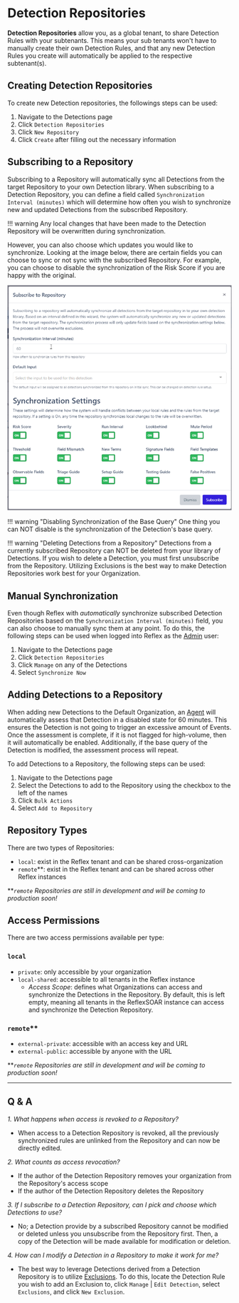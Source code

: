 # Detection Repositories
**Detection Repositories** allow you, as a global tenant, to share Detection Rules with your subtenants. This means your sub tenants won't have to manually create their own Detection Rules, and that any new Detection Rules you create will automatically be applied to the respective subtenant(s).

## Creating Detection Repositories
To create new Detection repositories, the followings steps can be used:

1. Navigate to the Detections page
2. Click `Detection Repositories`
3. Click `New Repository`
3. Click `Create` after filling out the necessary information

## Subscribing to a Repository
Subscribing to a Repository will automatically sync all Detections from the target Repository to your own Detection library. When subscribing to a Detection Repository, you can define a field called `Synchronization Interval (minutes)` which will determine how often you wish to synchronize new and updated Detections from the subscribed Repository.

!!! warning
    Any local changes that have been made to the Detection Repository will be overwritten during synchronization.

However, you can also choose which updates you would like to synchronize. Looking at the image below, there are certain fields you can choose to sync or not sync with the subscribed Repository. For example, you can choose to disable the synchronization of the Risk Score if you are happy with the original.

![Synchronization settings](../img/sync-settings.png)

!!! warning "Disabling Synchronization of the Base Query"
    One thing you can NOT disable is the synchronization of the Detection's base query. 

!!! warning "Deleting Detections from a Repository"
    Detections from a currently subscribed Repository can NOT be deleted from your library of Detections. If you wish to delete a Detection, you must first unsubscribe from the Repository. Utilizing Exclusions is the best way to make Detection Repositories work best for your Organization.

## Manual Synchronization
Even though Reflex with *automatically* synchronize subscribed Detection Repositories based on the `Synchronization Interval (minutes)` field, you can also choose to manually sync them at any point. To do this, the following steps can be used when logged into Reflex as the [Admin](../users/index.md) user:

1. Navigate to the Detections page
2. Click `Detection Repositories`
3. Click `Manage` on any of the Detections
4. Select `Synchronize Now`

## Adding Detections to a Repository
When adding new Detections to the Default Organization, an [Agent](../agents/index.md) will automatically assess that Detection in a disabled state for 60 minutes. This ensures the Detection is not going to trigger an excessive amount of Events. Once the assessment is complete, if it is not flagged for high-volume, then it will automatically be enabled. Additionally, if the base query of the Detection is modified, the assessment process will repeat. 

To add Detections to a Repository, the following steps can be used:

1. Navigate to the Detections page
2. Select the Detections to add to the Repository using the checkbox to the left of the names
3. Click `Bulk Actions`
4. Select `Add to Repository`

## Repository Types
There are two types of Repositories:

- `local`: exist in the Reflex tenant and can be shared cross-organization
- `remote`**: exist in the Reflex tenant and can be shared across other Reflex instances

***`remote` Repositories are still in development and will be coming to production soon!*

## Access Permissions
There are two access permissions available per type:

### `local`
* `private`: only accessible by your organization
* `local-shared`: accessible to all tenants in the Reflex instance
    * *Access Scope*: defines what Organizations can access and synchronize the Detections in the Repository. By default, this is left empty, meaning all tenants in the ReflexSOAR instance can access and synchronize the Detection Repository.

### `remote`**
* `external-private`: accessible with an access key and URL
* `external-public`: accessible by anyone with the URL

***`remote` Repositories are still in development and will be coming to production soon!*

---

## Q & A

*1. What happens when access is revoked to a Repository?*

* When access to a Detection Repository is revoked, all the previously synchronized rules are unlinked from the Repository and can now be directly edited.

*2. What counts as access revocation?*

* If the author of the Detection Repository removes your organization from the Repository's access scope
* If the author of the Detection Repository deletes the Repository

*3. If I subscribe to a Detection Repository, can I pick and choose which Detections to use?*

* No; a Detection provide by a subscribed Repository cannot be modified or deleted unless you unsubscribe from the Repository first. Then, a copy of the Detection will be made available for modification or deletion.

*4. How can I modify a Detection in a Repository to make it work for me?*

* The best way to leverage Detections derived from a Detection Repository is to utilize [Exclusions](index.md/#exclusions). To do this, locate the Detection Rule you wish to add an Exclusion to, click `Manage` | `Edit Detection`, select `Exclusions`, and click `New Exclusion`.